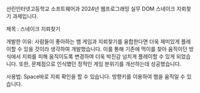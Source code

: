 선린인터넷고등학교 소프트웨어과 2024년 웹프로그래밍 실무 DOM 스네이크 지뢰찾기 과제입니다. 

제목 : 스네이크 지뢰찾기

개발한 이유:
사람들이 좋아하는 뱀 게임과 지뢰찾기를 융합한다면 더욱 재미있게 플레이할 수 있을 것이라 생각하여 개발했습니다.
이를 통해 기존에 먹이를 찾아 움직이던 방식에서 지뢰를 피해 움직이도록 변경하여 더욱 박진감 넘치게 플레이할 수 있게 되었습니다.
또한, 문제점으로 인식했던 정적인 게임 분위기를 개선하는데 성공했습니다.

사용법:
Space바로 지뢰 확인을 할 수 있습니다.
방향키를 이용하여 뱀을 움직일 수 있습니다.

